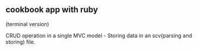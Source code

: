 cookbook app with ruby
----------------------
(terminal version)

CRUD operation in a single MVC model - Storing data in an scv(parsing and storing) file.
